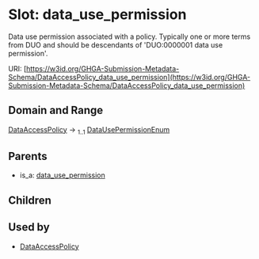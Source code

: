 
# Slot: data_use_permission


Data use permission associated with a policy. Typically one or more terms from DUO and should be descendants of 'DUO:0000001 data use permission'.

URI: [https://w3id.org/GHGA-Submission-Metadata-Schema/DataAccessPolicy_data_use_permission](https://w3id.org/GHGA-Submission-Metadata-Schema/DataAccessPolicy_data_use_permission)


## Domain and Range

[DataAccessPolicy](DataAccessPolicy.md) &#8594;  <sub>1..1</sub> [DataUsePermissionEnum](DataUsePermissionEnum.md)

## Parents

 *  is_a: [data_use_permission](data_use_permission.md)

## Children


## Used by

 * [DataAccessPolicy](DataAccessPolicy.md)
